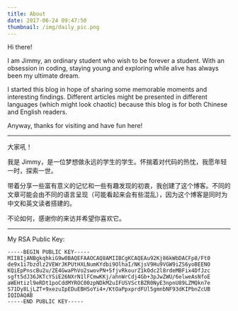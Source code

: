 ```yaml
---
title: About
date: 2017-06-24 09:47:50
thumbnail: /img/daily_pic.png
---
```

Hi there!

I am Jimmy, an ordinary student who wish to be forever a student. With an obsession in coding, staying young and exploring while alive has always been my ultimate dream.

I started this blog in hope of sharing some memorable moments and interesting findings. Different articles might be presented in different languages (which might look chaotic) because this blog is for both Chinese and English readers. 

Anyway, thanks for visiting and have fun here!

---

大家吼！

我是 Jimmy，是一位梦想做永远的学生的学生。怀揣着对代码的热忱，我愿年轻一时，探索一世。

带着分享一些富有意义的记忆和一些有趣发现的初衷，我创建了这个博客。不同的文章可能会由不同的语言呈现（可能看起来会有些混乱），因为这个博客是同时为中文和英文读者搭建的。

不论如何，感谢你的来访并希望你喜欢它。

---

My RSA Public Key:

```
-----BEGIN PUBLIC KEY-----
MIIBIjANBgkqhkiG9w0BAQEFAAOCAQ8AMIIBCgKCAQEAu92Kj86kWbDACFp8/Ft0
de9x1i7bzdlz2VEWrJKPUtHXLNumKYdbi9OlhaI/NKjsV9Hu9VGW9iZS6yoBEENO
KQiEpPnscBu2u/ZE4GwaPhVo2swovPN+5fjvRkourZ1kOdc2l8rdeMBFix4DfJzc
sgft5dJ36JKTcYSiE26NXrN1lFCmwKKj/ahnWrCdj4Gb+3pJwZWU/6elweAsNfoE
aWEHtizl9eRDt1poCddMYROC00zpNDkM2uIFUSVSctBZR0NyE3npnU89LZMQkn7e
S71Dy8LjLZT+9xezuIpEDuEBHSoYi4+/KtOaPpxprdFUl5gmnbNF93dKIPbnZcUB
IQIDAQAB
-----END PUBLIC KEY-----
```